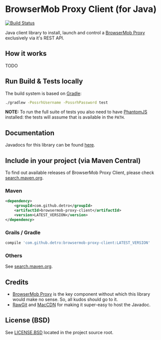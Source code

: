 # BrowserMob Proxy Client (for Java)

[![Build Status](https://travis-ci.org/detro/browsermob-proxy-client.svg?branch=master)](https://travis-ci.org/detro/browsermob-proxy-client)

Java client library to install, launch and control a [BrowserMob Proxy](https://github.com/lightbody/browsermob-proxy)
exclusively via it's REST API.

## How it works
TODO

## Run Build & Tests locally

The build system is based on [Gradle](http://www.gradle.org/):
```bash
./gradlew -PossrhUsername -PossrhPassword test
```

**NOTE:** To run the full suite of tests you also need to have [PhantomJS](http://phantomjs.org/download.html) installed: the tests will assume
that is available in the `PATH`.

## Documentation
Javadocs for this library can be found [here](https://cdn.rawgit.com/detro/browsermob-proxy-client/master/docs/javadoc/index.html).

## Include in your project (via Maven Central)

To find out available releases of BrowserMob Proxy Client, please check [search.maven.org](http://search.maven.org/#search%7Cga%7C1%7Cbrowsermob-proxy-client).

### Maven
```xml
<dependency>
    <groupId>com.github.detro</groupId>
    <artifactId>browsermob-proxy-client</artifactId>
    <version>LATEST_VERSION</version>
</dependency>
```

### Grails / Gradle
```groovy
compile 'com.github.detro:browsermob-proxy-client:LATEST_VERSION'
```

### Others
See [search.maven.org](http://search.maven.org/#search%7Cga%7C1%7Cbrowsermob-proxy-client).

## Credits

* [BrowserMob Proxy](https://github.com/lightbody/browsermob-proxy) is the key component without which this library
would make no sense. So, all kudos should go to it.
* [RawGit](https://rawgit.com/) and [MacCDN](http://www.maxcdn.com/) for making it super-easy to host the Javadoc.

## License (BSD)

See [LICENSE.BSD](./LICENSE.BSD) located in the project source root.


